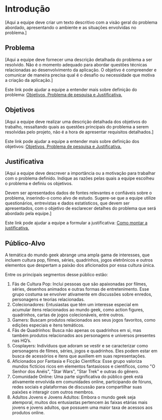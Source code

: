 # Introdução

[Aqui a equipe deve criar um texto descritivo com a visão geral do problema abordado, apresentando o ambiente e as situações envolvidas no problema.]

## Problema
[Aqui a equipe deve fornecer uma descrição detalhada do problema a ser resolvido. Não é o momento adequado para abordar questões técnicas relacionadas ao desenvolvimento da aplicação. O objetivo é compreender e comunicar de maneira precisa qual é o desafio ou necessidade que motiva a criação da aplicação.]

Este link pode ajudar a equipe a entender mais sobre definição do problema: [Objetivos, Problema de pesquisa e Justificativa.](https://medium.com/@versioparole/objetivos-problema-de-pesquisa-e-justificativa-c98c8233b9c3)


## Objetivos

[Aqui a equipe deve realizar uma descrição detalhada dos objetivos do trabalho, ressaltando quais as questões principais do problema a serem resolvidas pelo projeto, não é a hora de apresentar requisitos detalhados.]
 
Este link pode ajudar a equipe a entender mais sobre definição dos objetivos: [Objetivos, Problema de pesquisa e Justificativa.](https://medium.com/@versioparole/objetivos-problema-de-pesquisa-e-justificativa-c98c8233b9c3)

## Justificativa

[Aqui a equipe deve descrever a importância ou a motivação para trabalhar com o problema definido. Indique as razões pelas quais a equipe escolheu o problema e definiu os objetivos.

Devem ser apresentados dados de fontes relevantes e confiáveis sobre o problema, inserindo-o como alvo de estudo. Sugere-se que a equipe utilize questionários, entrevistas e dados estatísticos, que devem ser apresentados, com o objetivo de esclarecer detalhes do problema que será abordado pela equipe.]

Este link pode ajudar a equipe a formular a justificativa: [Como montar a justificativa.](https://guiadamonografia.com.br/como-montar-justificativa-do-tcc/)

## Público-Alvo

A temática do mundo geek abrange uma ampla gama de interesses, que incluem cultura pop, filmes, séries, quadrinhos, jogos eletrônicos e outros elementos que despertam a paixão dos aficionados por essa cultura única.  

Entre os principais segmentos desse público estão:
 
1. Fãs de Cultura Pop: Inclui pessoas que são apaixonadas por filmes, séries, desenhos animados e outras formas de entretenimento. Esse grupo costuma se envolver ativamente em discussões sobre enredos, personagens e teorias relacionadas. 
2. Colecionadores: Entusiastas que têm um interesse especial em acumular itens relacionados ao mundo geek, como action figures, quadrinhos, cartas de jogos colecionáveis, entre outros. 
3. Gamers: Buscam produtos relacionados aos seus jogos favoritos, como edições especiais e itens temáticos. 
4. Fãs de Quadrinhos: Busca não apenas os quadrinhos em si, mas também produtos relacionados aos personagens e universos presentes nas HQ’s. 
5. Cosplayers: Indivíduos que adoram se vestir e se caracterizar como personagens de filmes, séries, jogos e quadrinhos. Eles podem estar em busca de acessórios e itens que auxiliem em suas representações. 
6. Aficionados por Fantasia e Ficção Científica: Esse grupo valoriza mundos fictícios ricos em elementos fantasiosos e científicos, como "O Senhor dos Anéis", "Star Wars", "Star Trek" e outras do gênero. 
7. Comunidade Online: Uma parte significativa do público geek está ativamente envolvida em comunidades online, participando de fóruns, redes sociais e plataformas de discussão para compartilhar suas paixões e interagir com outros membros. 
8. Adultos Jovens e Jovens Adultos: Embora o mundo geek seja atemporal, muitos dos entusiastas pertencem às faixas etárias mais jovens e jovens adultos, que possuem uma maior taxa de acessos aos produtos online. 
